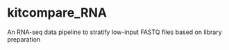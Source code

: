 # kitcompare_RNA
An RNA-seq data pipeline to stratify low-input FASTQ files based on library preparation
